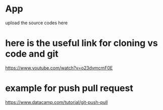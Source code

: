 # App
upload the source codes here
# here is the useful link for cloning vs code and git
https://www.youtube.com/watch?v=o23dvmcmF0E
# example for push pull request 
https://www.datacamp.com/tutorial/git-push-pull 
